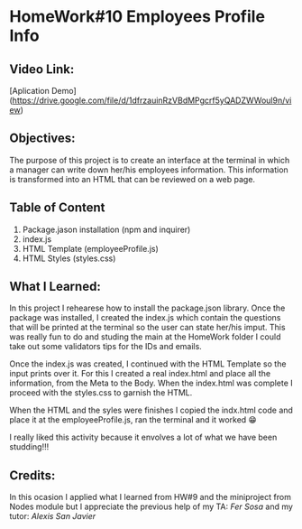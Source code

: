 # HomeWork#10 Employees Profile Info

## Video Link:
[Aplication Demo] (https://drive.google.com/file/d/1dfrzauinRzVBdMPgcrf5yQADZWWoul9n/view)

## Objectives:
The purpose of this project is to create an interface at the terminal in which a manager can write down her/his employees information. This information is transformed into an HTML that can be reviewed on a web page.

## Table of Content
1. Package.jason installation (npm and inquirer)
1. index.js
1. HTML Template (employeeProfile.js)
1. HTML Styles (styles.css)

## What I Learned:
In this project I rehearese how to install the package.json library. Once the package was installed, I created the index.js which contain the questions that will be printed at the terminal so the user can state her/his imput. This was really fun to do and studing the main at the HomeWork folder I could take out some validators tips for the IDs and emails.

Once the index.js was created, I continued with the HTML Template so the input prints over it. For this I created a real index.html and place all the information, from the Meta to the Body. When the index.html was complete I proceed with the styles.css to garnish the HTML.

When the HTML and the syles were finishes I copied the indx.html code and place it at the employeeProfile.js, ran the terminal and it worked 😁

I really liked this activity because it envolves a lot of what we have been studding!!!

## Credits:
In this ocasion I applied what I learned from HW#9 and the miniproject from Nodes module but I appreciate the previous help of my TA: <cite>Fer Sosa</cite> and my tutor: <cite>Alexis San Javier</cite>